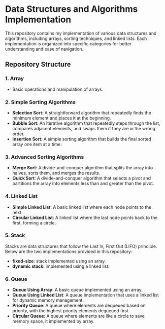 # Data Structures and Algorithms Implementation

This repository contains my implementation of various data structures and algorithms, including arrays, sorting techniques, and linked lists. Each implementation is organized into specific categories for better understanding and ease of navigation.

## Repository Structure

### 1. **Array**
- Basic operations and manipulation of arrays.

### 2. **Simple Sorting Algorithms**
- **Selection Sort**: A straightforward algorithm that repeatedly finds the minimum element and places it at the beginning.
- **Bubble Sort**: An iterative algorithm that repeatedly steps through the list, compares adjacent elements, and swaps them if they are in the wrong order.
- **Insertion Sort**: A simple sorting algorithm that builds the final sorted array one item at a time.

### 3. **Advanced Sorting Algorithms**
- **Merge Sort**: A divide-and-conquer algorithm that splits the array into halves, sorts them, and merges the results.
- **Quick Sort**: A divide-and-conquer algorithm that selects a pivot and partitions the array into elements less than and greater than the pivot.

### 4. **Linked List**
- **Simple Linked List**: A basic linked list where each node points to the next.
- **Circular Linked List**: A linked list where the last node points back to the first, forming a circle.

### 5. **Stack**
Stacks are data structures that follow the Last In, First Out (LIFO) principle. Below are the two implementations provided in this repository:
- **fixed-size**: stack implemented using an array.
- **dynamic stack**: implemented using a linked list.

### 6. **Queue**
- **Queue Using Array**: A basic queue implemented using an array.
- **Queue Using Linked List**: A queue implementation that uses a linked list for dynamic memory management.
- **Priority Queue**: A queue where elements are dequeued based on priority, with the highest priority elements dequeued first.
- **Circular Queue**: A queue where elements are like a circle to save memory space, it implemented by array.


